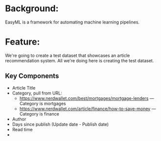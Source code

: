 # Background:

EasyML is a framework for automating machine learning pipelines.

# Feature:

We're going to create a test dataset that showcases an article recommendation system. All we're doing here is creating the test dataset.

## Key Components

- Article Title
- Category, pull from URL:
  - https://www.nerdwallet.com/best/mortgages/mortgage-lenders — Category is mortgages
  - https://www.nerdwallet.com/article/finance/how-to-save-money — Category is finance
- Author
- Days since publish (Update date - Publish date)
- Read time
-
